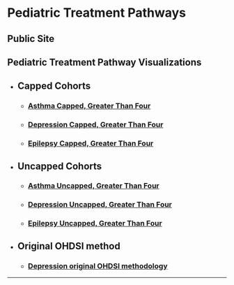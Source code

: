 # Pediatric Treatment Pathways

## Public Site
## Pediatric Treatment Pathway Visualizations
* ## Capped Cohorts
  * ### [Asthma Capped, Greater Than Four](http://mgkahn.github.io/Pediatric_Treatment_Pathways/asthma_capped_inout.html)
  * ### [Depression Capped, Greater Than Four](http://mgkahn.github.io/Pediatric_Treatment_Pathways/depression_capped_inout.html)
  * ### [Epilepsy Capped, Greater Than Four](http://mgkahn.github.io/Pediatric_Treatment_Pathways/epilepsy_capped_inout.html)
* ## Uncapped Cohorts
  * ### [Asthma Uncapped, Greater Than Four](http://mgkahn.github.io/Pediatric_Treatment_Pathways/asthma_uncapped_inout.html)
  * ### [Depression Uncapped, Greater Than Four](http://mgkahn.github.io/Pediatric_Treatment_Pathways/depression_uncapped_inout.html)
  * ### [Epilepsy Uncapped, Greater Than Four](http://mgkahn.github.io/Pediatric_Treatment_Pathways/epilepsy_uncapped_inout.html)
* ## Original OHDSI method
  * ### [Depression original OHDSI methodology](http://mgkahn.github.io/Pediatric_Treatment_Pathways/depression_original_OHDSI.html)

<hr/>
